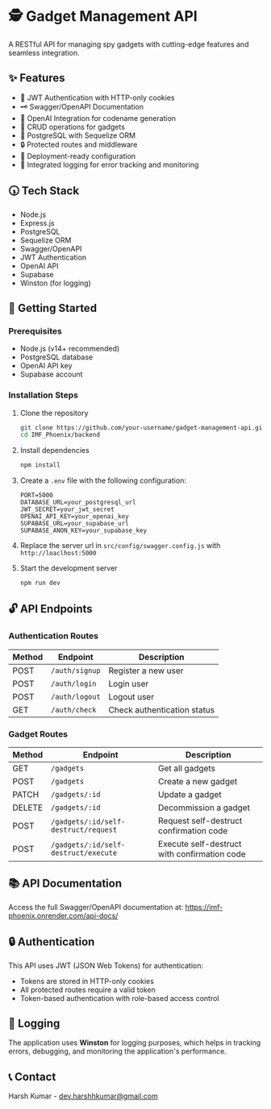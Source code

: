 # 🕵️ Gadget Management API

A RESTful API for managing spy gadgets with cutting-edge features and seamless integration.

## ✨ Features

- 🔐 JWT Authentication with HTTP-only cookies
- 🗝 Swagger/OpenAPI Documentation
- 🤖 OpenAI Integration for codename generation
- 🔄 CRUD operations for gadgets
- 𝴄 PostgreSQL with Sequelize ORM
- 🔒 Protected routes and middleware
- 🚀 Deployment-ready configuration
- 📜 Integrated logging for error tracking and monitoring

## 🕠 Tech Stack

- Node.js
- Express.js
- PostgreSQL
- Sequelize ORM
- Swagger/OpenAPI
- JWT Authentication
- OpenAI API
- Supabase
- Winston (for logging)

## 🚀 Getting Started

### Prerequisites

- Node.js (v14+ recommended)
- PostgreSQL database
- OpenAI API key
- Supabase account

### Installation Steps

1. Clone the repository
   ```bash
   git clone https://github.com/your-username/gadget-management-api.git
   cd IMF_Phoenix/backend
   ```

2. Install dependencies
   ```bash
   npm install
   ```

3. Create a `.env` file with the following configuration:
   ```
   PORT=5000
   DATABASE_URL=your_postgresql_url
   JWT_SECRET=your_jwt_secret
   OPENAI_API_KEY=your_openai_key
   SUPABASE_URL=your_supabase_url
   SUPABASE_ANON_KEY=your_supabase_key
   ```

4. Replace the server url in `src/config/swagger.config.js` with `http://loaclhost:5000` 

4. Start the development server
   ```bash
   npm run dev
   ```

## 🔓 API Endpoints

### Authentication Routes

| Method | Endpoint       | Description               |
|--------|----------------|---------------------------|
| POST   | `/auth/signup` | Register a new user       |
| POST   | `/auth/login`  | Login user                |
| POST   | `/auth/logout` | Logout user               |
| GET    | `/auth/check`  | Check authentication status|

### Gadget Routes

| Method | Endpoint                 | Description                 |
|--------|--------------------------|-----------------------------| 
| GET    | `/gadgets`               | Get all gadgets             |
| POST   | `/gadgets`               | Create a new gadget         |
| PATCH  | `/gadgets/:id`           | Update a gadget             |
| DELETE | `/gadgets/:id`           | Decommission a gadget       |
| POST   | `/gadgets/:id/self-destruct/request` | Request self-destruct confirmation code |
| POST   | `/gadgets/:id/self-destruct/execute` | Execute self-destruct with confirmation code |

## 📚 API Documentation

Access the full Swagger/OpenAPI documentation at: 
https://imf-phoenix.onrender.com/api-docs/

## 🔒 Authentication

This API uses JWT (JSON Web Tokens) for authentication:
- Tokens are stored in HTTP-only cookies
- All protected routes require a valid token
- Token-based authentication with role-based access control

## 📜 Logging

The application uses **Winston** for logging purposes, which helps in tracking errors, debugging, and monitoring the application's performance.

## 📞 Contact

Harsh Kumar - dev.harshhkumar@gmail.com
```